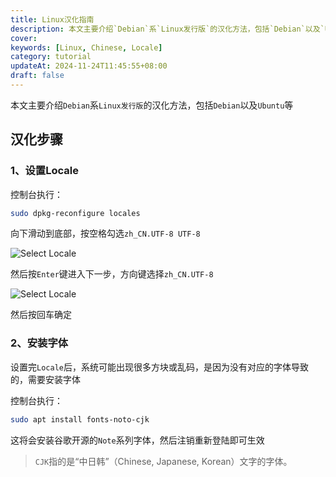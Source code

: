 ```yaml
---
title: Linux汉化指南
description: 本文主要介绍`Debian`系`Linux发行版`的汉化方法，包括`Debian`以及`Ubuntu`等
cover:
keywords: [Linux, Chinese, Locale]
category: tutorial
updateAt: 2024-11-24T11:45:55+08:00
draft: false
---
```


本文主要介绍`Debian`系`Linux发行版`的汉化方法，包括`Debian`以及`Ubuntu`等

## 汉化步骤

### 1、设置Locale

控制台执行：

```bash
sudo dpkg-reconfigure locales
```

向下滑动到底部，按空格勾选`zh_CN.UTF-8 UTF-8`

![Select Locale](/img/202411241145.webp)

然后按`Enter`键进入下一步，方向键选择`zh_CN.UTF-8`

![Select Locale](/img/202411241146.webp)

然后按回车确定

### 2、安装字体

设置完`Locale`后，系统可能出现很多方块或乱码，是因为没有对应的字体导致的，需要安装字体

控制台执行：

```bash
sudo apt install fonts-noto-cjk
```

这将会安装谷歌开源的`Note`系列字体，然后注销重新登陆即可生效

> `CJK`指的是“中日韩”（Chinese, Japanese, Korean）文字的字体。
